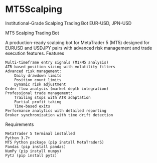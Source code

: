 # MT5Scalping
Institutional-Grade Scalping Trading Bot EUR-USD, JPN-USD

MT5 Scalping Trading Bot

A production-ready scalping bot for MetaTrader 5 (MT5) designed for EURUSD and USDJPY pairs with advanced risk management and trade execution features.
Features

    Multi-timeframe entry signals (M1/M5 analysis)
    ATR-based position sizing with volatility filters
    Advanced risk management:
        Daily drawdown limits
        Position count limits
        Dynamic risk adjustment
    Order flow analysis (market depth integration)
    Professional trade management:
        Trailing stops with ATR adaptation
        Partial profit taking
        Time-based exits
    Performance analytics with detailed reporting
    Broker synchronization with time drift detection

Requirements

    MetaTrader 5 terminal installed
    Python 3.7+
    MT5 Python package (pip install MetaTrader5)
    Pandas (pip install pandas)
    NumPy (pip install numpy)
    Pytz (pip install pytz)

